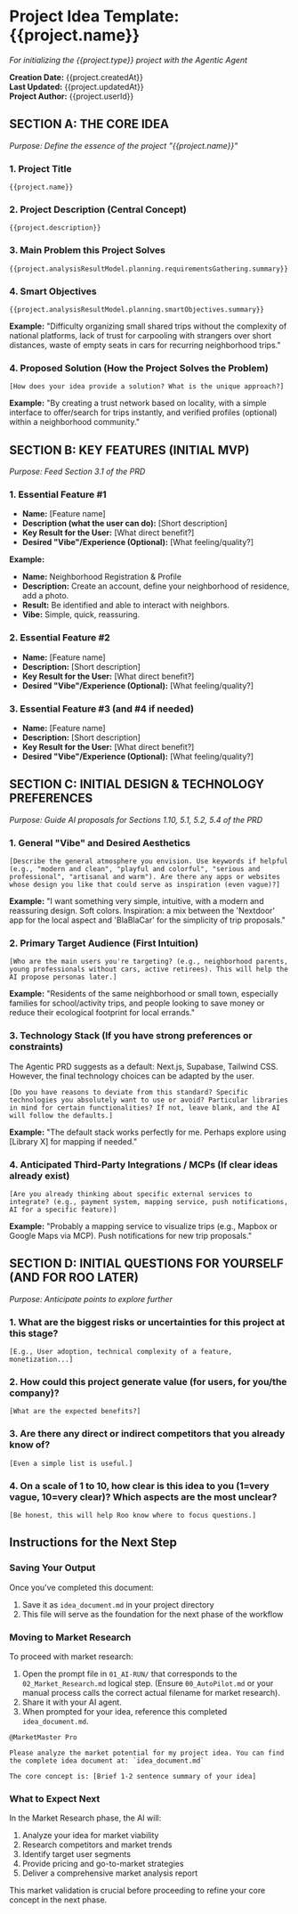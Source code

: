 # Project Idea Template: {{project.name}}
*For initializing the {{project.type}} project with the Agentic Agent*

**Creation Date:** {{project.createdAt}}  
**Last Updated:** {{project.updatedAt}}  
**Project Author:** {{project.userId}}

## SECTION A: THE CORE IDEA
*Purpose: Define the essence of the project "{{project.name}}"*

### 1. Project Title

```
{{project.name}}
```

### 2. Project Description (Central Concept)

```
{{project.description}}
```

### 3. Main Problem this Project Solves

```
{{project.analysisResultModel.planning.requirementsGathering.summary}}
```

### 4. Smart Objectives

```
{{project.analysisResultModel.planning.smartObjectives.summary}}
```

**Example:** "Difficulty organizing small shared trips without the complexity of national platforms, lack of trust for carpooling with strangers over short distances, waste of empty seats in cars for recurring neighborhood trips."

### 4. Proposed Solution (How the Project Solves the Problem)

```
[How does your idea provide a solution? What is the unique approach?]
```

**Example:** "By creating a trust network based on locality, with a simple interface to offer/search for trips instantly, and verified profiles (optional) within a neighborhood community."

## SECTION B: KEY FEATURES (INITIAL MVP)
*Purpose: Feed Section 3.1 of the PRD*

### 1. Essential Feature #1

- **Name:** [Feature name]
- **Description (what the user can do):** [Short description]
- **Key Result for the User:** [What direct benefit?]
- **Desired "Vibe"/Experience (Optional):** [What feeling/quality?]

**Example:**
- **Name:** Neighborhood Registration & Profile
- **Description:** Create an account, define your neighborhood of residence, add a photo.
- **Result:** Be identified and able to interact with neighbors.
- **Vibe:** Simple, quick, reassuring.

### 2. Essential Feature #2

- **Name:** [Feature name]
- **Description:** [Short description]
- **Key Result for the User:** [What direct benefit?]
- **Desired "Vibe"/Experience (Optional):** [What feeling/quality?]

### 3. Essential Feature #3 (and #4 if needed)

- **Name:** [Feature name]
- **Description:** [Short description]
- **Key Result for the User:** [What direct benefit?]
- **Desired "Vibe"/Experience (Optional):** [What feeling/quality?]

## SECTION C: INITIAL DESIGN & TECHNOLOGY PREFERENCES
*Purpose: Guide AI proposals for Sections 1.10, 5.1, 5.2, 5.4 of the PRD*

### 1. General "Vibe" and Desired Aesthetics

```
[Describe the general atmosphere you envision. Use keywords if helpful (e.g., "modern and clean", "playful and colorful", "serious and professional", "artisanal and warm"). Are there any apps or websites whose design you like that could serve as inspiration (even vague)?]
```

**Example:** "I want something very simple, intuitive, with a modern and reassuring design. Soft colors. Inspiration: a mix between the 'Nextdoor' app for the local aspect and 'BlaBlaCar' for the simplicity of trip proposals."

### 2. Primary Target Audience (First Intuition)

```
[Who are the main users you're targeting? (e.g., neighborhood parents, young professionals without cars, active retirees). This will help the AI propose personas later.]
```

**Example:** "Residents of the same neighborhood or small town, especially families for school/activity trips, and people looking to save money or reduce their ecological footprint for local errands."

### 3. Technology Stack (If you have strong preferences or constraints)

The Agentic PRD suggests as a default: Next.js, Supabase, Tailwind CSS. However, the final technology choices can be adapted by the user.

```
[Do you have reasons to deviate from this standard? Specific technologies you absolutely want to use or avoid? Particular libraries in mind for certain functionalities? If not, leave blank, and the AI will follow the defaults.]
```

**Example:** "The default stack works perfectly for me. Perhaps explore using [Library X] for mapping if needed."

### 4. Anticipated Third-Party Integrations / MCPs (If clear ideas already exist)

```
[Are you already thinking about specific external services to integrate? (e.g., payment system, mapping service, push notifications, AI for a specific feature)]
```

**Example:** "Probably a mapping service to visualize trips (e.g., Mapbox or Google Maps via MCP). Push notifications for new trip proposals."

## SECTION D: INITIAL QUESTIONS FOR YOURSELF (AND FOR ROO LATER)
*Purpose: Anticipate points to explore further*

### 1. What are the biggest risks or uncertainties for this project at this stage?

```
[E.g., User adoption, technical complexity of a feature, monetization...]
```

### 2. How could this project generate value (for users, for you/the company)?

```
[What are the expected benefits?]
```

### 3. Are there any direct or indirect competitors that you already know of?

```
[Even a simple list is useful.]
```

### 4. On a scale of 1 to 10, how clear is this idea to you (1=very vague, 10=very clear)? Which aspects are the most unclear?

```
[Be honest, this will help Roo know where to focus questions.]
```

## Instructions for the Next Step

### Saving Your Output

Once you've completed this document:

1. Save it as `idea_document.md` in your project directory
2. This file will serve as the foundation for the next phase of the workflow

### Moving to Market Research

To proceed with market research:

1. Open the prompt file in `01_AI-RUN/` that corresponds to the `02_Market_Research.md` logical step. (Ensure `00_AutoPilot.md` or your manual process calls the correct actual filename for market research).
2. Share it with your AI agent.
3. When prompted for your idea, reference this completed `idea_document.md`.

```
@MarketMaster Pro

Please analyze the market potential for my project idea. You can find the complete idea document at: `idea_document.md`

The core concept is: [Brief 1-2 sentence summary of your idea]
```

### What to Expect Next

In the Market Research phase, the AI will:

1. Analyze your idea for market viability
2. Research competitors and market trends
3. Identify target user segments
4. Provide pricing and go-to-market strategies
5. Deliver a comprehensive market analysis report

This market validation is crucial before proceeding to refine your core concept in the next phase.